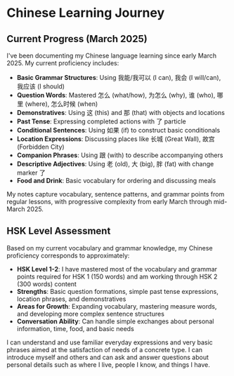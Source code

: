 # Chinese Learning Journey

## Current Progress (March 2025)

I've been documenting my Chinese language learning since early March 2025. My current proficiency includes:

- **Basic Grammar Structures**: Using 我能/我可以 (I can), 我会 (I will/can), 我应该 (I should)
- **Question Words**: Mastered 怎么 (what/how), 为怎么 (why), 谁 (who), 哪里 (where), 怎么时候 (when)
- **Demonstratives**: Using 这 (this) and 那 (that) with objects and locations
- **Past Tense**: Expressing completed actions with 了 particle
- **Conditional Sentences**: Using 如果 (if) to construct basic conditionals
- **Location Expressions**: Discussing places like 长城 (Great Wall), 故宫 (Forbidden City)
- **Companion Phrases**: Using 跟 (with) to describe accompanying others
- **Descriptive Adjectives**: Using 老 (old), 大 (big), 胖 (fat) with change marker 了
- **Food and Drink**: Basic vocabulary for ordering and discussing meals

My notes capture vocabulary, sentence patterns, and grammar points from regular lessons, with progressive complexity from early March through mid-March 2025.

## HSK Level Assessment

Based on my current vocabulary and grammar knowledge, my Chinese proficiency corresponds to approximately:

- **HSK Level 1-2**: I have mastered most of the vocabulary and grammar points required for HSK 1 (150 words) and am working through HSK 2 (300 words) content
- **Strengths**: Basic question formations, simple past tense expressions, location phrases, and demonstratives
- **Areas for Growth**: Expanding vocabulary, mastering measure words, and developing more complex sentence structures
- **Conversation Ability**: Can handle simple exchanges about personal information, time, food, and basic needs

I can understand and use familiar everyday expressions and very basic phrases aimed at the satisfaction of needs of a concrete type. I can introduce myself and others and can ask and answer questions about personal details such as where I live, people I know, and things I have.
